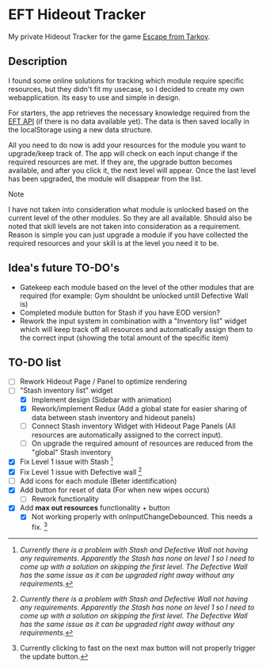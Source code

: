 # EFT Hideout Tracker

My private Hideout Tracker for the game [Escape from Tarkov](https://www.escapefromtarkov.com/).

## Description

I found some online solutions for tracking which module require specific resources, but they didn't fit my usecase, so I decided to create my own webapplication. Its easy to use and simple in design.

For starters, the app retrieves the necessary knowledge required from the [EFT API](https://tarkov.dev/api/) (if there is no data available yet). The data is then saved locally in the localStorage using a new data structure.

All you need to do now is add your resources for the module you want to upgrade/keep track of. The app will check on each input change if the required resources are met. If they are, the upgrade button becomes available, and after you click it, the next level will appear. Once the last level has been upgraded, the module will disappear from the list.

> [!NOTE]
> I have not taken into consideration what module is unlocked based on the current level of the other modules. So they are all available.
> Should also be noted that skill levels are not taken into consideration as a requirement. Reason is simple you can just upgrade a module if you have collected the required resources and your skill is at the level you need it to be.

## Idea's future TO-DO's

- Gatekeep each module based on the level of the other modules that are required (for example: Gym shouldnt be unlocked untill Defective Wall is)
- Completed module button for Stash if you have EOD version?
- Rework the input system in combination with a "Inventory list" widget which will keep track off all resources and automatically assign them to the correct input (showing the total amount of the specific item)

## TO-DO list

- [ ] Rework Hideout Page / Panel to optimize rendering
- [ ] "Stash inventory list" widget
  - [x] Implement design (Sidebar with animation)
  - [x] Rework/implement Redux (Add a global state for easier sharing of data between stash inventory and hideout panels)
  - [ ] Connect Stash inventory Widget with Hideout Page Panels (All resources are automatically assigned to the correct input).
  - [ ] On upgrade the required amount of resources are reduced from the "global" Stash inventory
- [x] Fix Level 1 issue with Stash [^1]
- [x] Fix Level 1 issue with Defective wall [^1]
- [ ] Add icons for each module (Beter identification)
- [x] Add button for reset of data (For when new wipes occurs)
  - [ ] Rework functionality
- [x] Add **max out resources** functionality + button
  - [x] Not working properly with onInputChangeDebounced. This needs a fix. [^2]

[^1]: _Currently there is a problem with Stash and Defective Wall not having any requirements. Apparently the Stash has none on level 1 so I need to come up with a solution on skipping the first level. The Defective Wall has the same issue as it can be upgraded right away without any requirements._
[^2]: Currently clicking to fast on the next max button will not properly trigger the update button.
